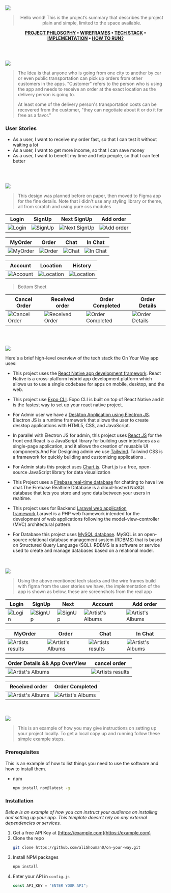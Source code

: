 <img src="./readme/title1.svg"/>

<div align="center">

> Hello world! This is the project’s summary that describes the project plain and simple, limited to the space available.

**[PROJECT PHILOSOPHY](https://github.com/aliShouman0/on-your-way#-project-philosophy) • [WIREFRAMES](https://github.com/aliShouman0/on-your-way#-wireframes) • [TECH STACK](https://github.com/aliShouman0/on-your-way#-tech-stack) • [IMPLEMENTATION](https://github.com/aliShouman0/on-your-way#-impplementation) • [HOW TO RUN?](https://github.com/aliShouman0/on-your-way#-how-to-run)**

</div>

<br><br>

<img src="./readme/title2.svg"/>

> The Idea is that anyone who is going from one city to another by car or even public transportation can pick up orders from other customers in the apps. "Customer" refers to the person who is using the app and needs to receive an order at the exact location as the delivery person is going to.
>
> At least some of the delivery person's transportation costs can be recovered from the customer, "they can negotiate about it or do it for free as a favor."

### User Stories

- As a user, I want to receive my order fast, so that I can test it without waiting a lot
- As a user, I want to get more income, so that I can save money
- As a user, I want to benefit my time and help people, so that I can feel better

<br><br>

<img src="./readme/title3.svg"/>

> This design was planned before on paper, then moved to Figma app for the fine details.
> Note that i didn't use any styling library or theme, all from scratch and using pure css modules

| Login                              | SignUp                               | Next SignUp                               | Add order                                       |
| ---------------------------------- | ------------------------------------ | ---------------------------------------- |  ----------------------------------------------- |
| ![Login](./readme/figma/Login.jpg) | ![SignUp](./readme/figma/Signup.jpg) | ![Next SignUp](./readme/figma/NextSignup.jpg) | ![Add order](./readme/figma/AddOrder.jpg) |

| MyOrder                                        | Order                                        | Chat                                        | In Chat                                       |
| ---------------------------------------------- | -------------------------------------------- | ------------------------------------------- | --------------------------------------------- |
| ![MyOrder](./readme/figma/MyOrder.jpg) | ![Order](./readme/figma/Order.jpg) | ![Chat](./readme/figma/Chat.jpg) | ![In Chat](./readme/figma/InChat.jpg) |


 | Account                                | Location                               | History                               
 | -------------------------------------- | --------------------------------------| --------------------------------------
 | ![Account](./readme/figma/Account.jpg) | ![Location](./readme/figma/Location.jpg)| ![Location](./readme/figma/History.jpg)

> Bottom Sheet

| Cancel Order                                       | Received order                                       | Order Completed                                       | Order Details                                         |
| -------------------------------------------------- | ---------------------------------------------------- | ----------------------------------------------------- | ----------------------------------------------------- |
| ![Cancel Order ](./readme/figma/CancelOrder.jpg) | ![Received Order ](./readme/figma/ReceivedOrder.jpg) | ![Order Completed ](./readme/figma/OrderCompleted.jpg) | ![Order Details](./readme/figma/MyOrderDetails.jpg) |
 
<br><br>

<img src="./readme/title4.svg"/>

Here's a brief high-level overview of the tech stack the On Your Way app uses:

- This project uses the [React Native app development framework](https://reactnative.dev/). React Native is a cross-platform hybrid app development platform which allows us to use a single codebase for apps on mobile, desktop, and the web.

- This project use [Expo CLI](https://expo.dev/). Expo CLI is built on top of React Native and it is the fastest way to set up your react native project.

- For Admin user we have a [Desktop Application using Electron JS](https://www.electronjs.org/). Electron JS is a runtime framework that allows the user to create desktop applications with HTML5, CSS, and JavaScript.

- In parallel with Electron JS for admin, this project uses [React JS](https://reactjs.org/) for the front end.React is a JavaScript library for building user interfaces as a single-page application, and it allows the creation of reusable UI components.And For Designing admin we use [Tailwind](https://tailwindcss.com/). Tailwind CSS is a framework for quickly building and customizing applications .

- For Admin stats this project uses [Chart.js](https://www.chartjs.org/). Chart.js is a free, open-source JavaScript library for data visualization

- This Project uses a [Firebase real-time database](https://firebase.google.com/products/realtime-database) for chatting to have live chat.The Firebase Realtime Database is a cloud-hosted NoSQL database that lets you store and sync data between your users in realtime.

- This project uses for Backend [Laravel web application framework](https://laravel.com/).Laravel is a PHP web framework intended for the development of web applications following the model–view–controller (MVC) architectural pattern.

- For Database this project uses [MySQL database](https://www.mysql.com/). MySQL is an open-source relational database management system (RDBMS) that is based on Structured Query Language (SQL). RDBMS is a software or service used to create and manage databases based on a relational model.




<br><br>
<img src="./readme/title5.svg"/>

> Using the above mentioned tech stacks and the wire frames build with figma from the user stories we have, the implementation of the app is shown as below, these are screenshots from the real app

| Login                                 | SignUp                                  | Next                                        | Account                                           | Add order                                          |
| ------------------------------------- | --------------------------------------- | ------------------------------------------- | ------------------------------------------------- | -------------------------------------------------- |
| ![Login](./readme/realApp/login.jpeg) | ![SignUp](./readme/realApp/signUp.jpeg) | ![SignUp](./readme/realApp/nextSignup.jpeg) | ![Artist's Albums](./readme/realApp/account.jpeg) | ![Artist's Albums](./readme/realApp/addOrder.jpeg) |

| MyOrder                                           | Order                                           | Chat                                           | In Chat                                          |
| ------------------------------------------------- | ----------------------------------------------- | ---------------------------------------------- | ------------------------------------------------ |
| ![Artists results](./readme/realApp/myOrder.jpeg) | ![Artist's Albums](./readme/realApp/order.jpeg) | ![Artists results](./readme/realApp/chat.jpeg) | ![Artist's Albums](./readme/realApp/inchat.jpeg) |

>

| Order Details && App OverView                | cancel order                                    |
| -------------------------------------------- | ----------------------------------------------- |
| ![Artist's Albums](./readme/realApp/app.gif) | ![Artists results](./readme/realApp/cancel.gif) |

| Received order                                         | Order Completed                                         |
| ------------------------------------------------------ | ------------------------------------------------------- |
| ![Artist's Albums](./readme/realApp/Receivedorder.gif) | ![Artist's Albums](./readme/realApp/OrderCompleted.gif) |

>

<br><br>
<img src="./readme/title6.svg"/>

> This is an example of how you may give instructions on setting up your project locally.
> To get a local copy up and running follow these simple example steps.

### Prerequisites

This is an example of how to list things you need to use the software and how to install them.

- npm
  ```sh
  npm install npm@latest -g
  ```

### Installation

_Below is an example of how you can instruct your audience on installing and setting up your app. This template doesn't rely on any external dependencies or services._

1. Get a free API Key at [https://example.com](https://example.com)
2. Clone the repo
   ```sh
   git clone https://github.com/aliShouman0/on-your-way.git
   ```
3. Install NPM packages
   ```sh
   npm install
   ```
4. Enter your API in `config.js`
   ```js
   const API_KEY = "ENTER YOUR API";
   ```
